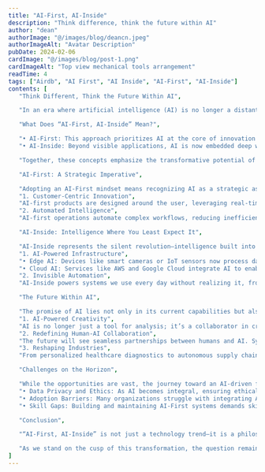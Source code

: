 ```yaml
---
title: "AI-First, AI-Inside"
description: "Think difference, think the future within AI"
author: "dean"
authorImage: "@/images/blog/deancn.jpeg"
authorImageAlt: "Avatar Description"
pubDate: 2024-02-06
cardImage: "@/images/blog/post-1.png"
cardImageAlt: "Top view mechanical tools arrangement"
readTime: 4
tags: ["Airdb", "AI First", "AI Inside", "AI-First", "AI-Inside"]
contents: [
   "Think Different, Think the Future Within AI",

   "In an era where artificial intelligence (AI) is no longer a distant possibility but a present reality, the mantra “AI-First, AI-Inside” encapsulates the paradigm shift in how businesses, industries, and individuals envision progress. AI has moved from being a supportive tool to a foundational pillar that is shaping the future of technology and society.",

   "What Does “AI-First, AI-Inside” Mean?",

   "• AI-First: This approach prioritizes AI at the core of innovation strategies. It implies designing products, services, and systems with AI as the primary driver rather than an auxiliary component.",
   "• AI-Inside: Beyond visible applications, AI is now embedded deep within systems, from decision-making engines to operational frameworks, enabling intelligence and automation at every layer.",

   "Together, these concepts emphasize the transformative potential of AI to rethink and rebuild the foundations of modern living.",

   "AI-First: A Strategic Imperative",

   "Adopting an AI-First mindset means recognizing AI as a strategic asset rather than a supporting technology. Companies like Google, Amazon, and Tesla are leading examples, embedding AI into their core operations to redefine customer experiences, optimize logistics, and even drive autonomous mobility.",
   "1. Customer-Centric Innovation",
   "AI-first products are designed around the user, leveraging real-time data to offer hyper-personalized experiences. Think of Netflix’s recommendation engine or Spotify’s Discover Weekly playlist, both powered by AI that understands individual preferences.",
   "2. Automated Intelligence",
   "AI-first operations automate complex workflows, reducing inefficiencies and enabling scalability. For instance, financial institutions use AI to streamline fraud detection and credit risk assessment in real time.",

   "AI-Inside: Intelligence Where You Least Expect It",

   "AI-Inside represents the silent revolution—intelligence built into systems, devices, and platforms that operate behind the scenes. Unlike visible AI applications, these are deeply embedded, making systems smarter and more capable without overtly displaying their complexity.",
   "1. AI-Powered Infrastructure",
   "• Edge AI: Devices like smart cameras or IoT sensors now process data locally, reducing latency and enhancing real-time decision-making.",
   "• Cloud AI: Services like AWS and Google Cloud integrate AI to enable smarter application development and seamless scalability.",
   "2. Invisible Automation",
   "AI-Inside powers systems we use every day without realizing it, from email spam filters to predictive maintenance in manufacturing.",

   "The Future Within AI",

   "The promise of AI lies not only in its current capabilities but also in its potential to redefine what is possible:",
   "1. AI-Powered Creativity",
   "AI is no longer just a tool for analysis; it’s a collaborator in creation. From generating music and art to assisting in architectural design, AI-first tools are pushing the boundaries of creativity.",
   "2. Redefining Human-AI Collaboration",
   "The future will see seamless partnerships between humans and AI. Systems with AI-Inside will complement human intuition with data-driven insights, amplifying productivity across fields.",
   "3. Reshaping Industries",
   "From personalized healthcare diagnostics to autonomous supply chains, every industry stands to be transformed by the “AI-First, AI-Inside” approach.",

   "Challenges on the Horizon",

   "While the opportunities are vast, the journey toward an AI-driven future also presents significant challenges:",
   "• Data Privacy and Ethics: As AI becomes integral, ensuring ethical data use and avoiding biases in decision-making are paramount.",
   "• Adoption Barriers: Many organizations struggle with integrating AI into legacy systems. Bridging this gap requires a cultural and operational shift.",
   "• Skill Gaps: Building and maintaining AI-First systems demands skilled talent, creating a pressing need for education and upskilling.",

   "Conclusion",

   "“AI-First, AI-Inside” is not just a technology trend—it is a philosophy that prioritizes intelligence, efficiency, and human-centric innovation. By thinking differently and embracing AI as a core component, businesses and individuals alike can unlock a future filled with opportunities. The challenge lies not in whether to adopt AI but in how effectively and ethically it can be integrated to shape the world of tomorrow.",

   "As we stand on the cusp of this transformation, the question remains: Are we ready to think differently and step into the future with AI?"
]
---
```

